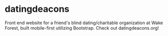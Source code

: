 # datingdeacons

Front end website for a friend's blind dating/charitable organization at Wake Forest, built mobile-first utilizing Bootstrap. Check out datingdeacons.org!
